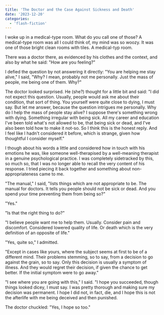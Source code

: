 ```yaml
---
title: 'The Doctor and the Case Against Sickness and Death'
date: '2023-12-20'
categories:
  - 'flash-fiction'
---
```


I woke up in a medical-type room. What do you call one of those? A medical-type
room was all I could think of, my mind was so woozy. It was one of those bright
clean rooms with tiles. A medical-typ room.

<!-- truncate -->

There was a doctor there, as evidenced by his clothes and the context, and also
by what he said: "How are you feeling?"

I defied the question by not answering it directly: "You are helping me stay
alive," I said, "Why? I mean, probably not me personally. Just the mass of
people, me being one of them. Why?"

The doctor looked surprised. He (she?) thought for a little bit and said: "I did
not expect this question. Usually, people would ask me about their condition,
that sort of thing. You yourself were quite close to dying, I must say. But let
me answer, because the question intrigues me personally. Why do I help the mass
of people stay alive? I suppose there's something wrong with dying. Something
irregular with being sick. All my career and education I've been told what's not
allowed to be, that being sick or dead, and I've also been told how to make it
not-so. So I think this is the honest reply. And I feel like I hadn't considered
it before, which is strange, given how thoughtful I consider myself."

I though about his words a little and considered how in touch with his emotions
he was, like someone well-therapised by a well-meaning therapist in a genuine
psychological practice. I was completely sidetracked by this, so much so, that I
was no longer able to recall the very content of his response. I tried piecing
it back together and something about non-appropriateness came to me.

"The manual," I said, "lists things which are not appropriate to be. The manual
for doctors. It tells you people should not be sick or dead. And you spend your
time preventing them from being so?"

"Yes."

"Is that the right thing to do?"

"I believe people want me to help them. Usually. Consider pain and discomfort.
Considered lowered quality of life. Or death which is the very definition of an
opposite of life."

"Yes, quite so," I admitted.

"Except in cases like yours, where the subject seems at first to be of a
different mind. Their problems stemming, so to say, from a decision to go
against the grain, so to say. Only this decision is usually a symptom of
illness. And they would regret their decision, if given the chance to get
better. If the initial symptom were to go away."

"I see where you are going with this," I said. "I hope you succeeded, though
things looked dicey, I must say. I was pretty thorough and making sure my
decision was permanent. I hope I did not, in fact, die, and I hope this is not
the afterlife with me being deceived and then punished.

The doctor chuckled: "Yes, I hope so too."
